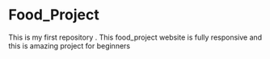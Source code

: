 # Food_Project
This is my first repository . This food_project website is fully responsive and this is amazing project for beginners

